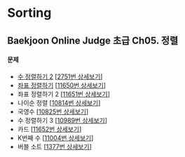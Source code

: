 Sorting
=======

Baekjoon Online Judge 초급 Ch05. 정렬
-----------------------------------

#### 문제

* [수 정렬하기 2](./수_정렬하기_2) [[2751번 상세보기](https://www.acmicpc.net/problem/2751)]
* [좌표 정렬하기](./좌표_정렬하기) [[11650번 상세보기](https://www.acmicpc.net/problem/11650)]
* 좌표 정렬하기 2 [[11651번 상세보기](https://www.acmicpc.net/problem/11651)]
* 나이순 정렬 [[10814번 상세보기](https://www.acmicpc.net/problem/10814)]
* 국영수 [[10825번 상세보기](https://www.acmicpc.net/problem/10825)]
* 수 정렬하기 3 [[10989번 상세보기](https://www.acmicpc.net/problem/10989)]
* 카드 [[11652번 상세보기](https://www.acmicpc.net/problem/11652)]
* K번째 수 [[11004번 상세보기](https://www.acmicpc.net/problem/11004)]
* 버블 소트 [[1377번 상세보기](https://www.acmicpc.net/problem/1377)]